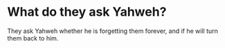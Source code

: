 # What do they ask Yahweh?

They ask Yahweh whether he is forgetting them forever, and if he will turn them back to him.
